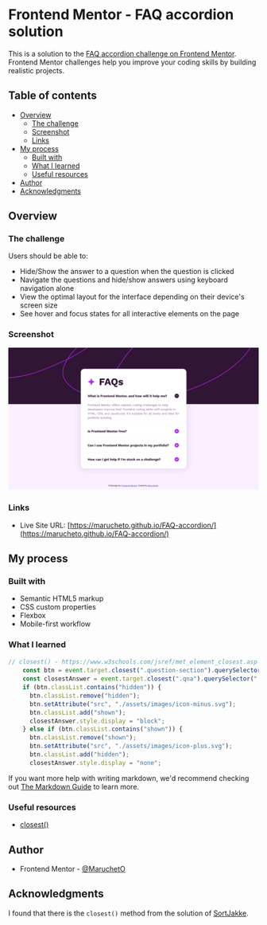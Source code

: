 # Frontend Mentor - FAQ accordion solution

This is a solution to the [FAQ accordion challenge on Frontend Mentor](https://www.frontendmentor.io/challenges/faq-accordion-wyfFdeBwBz). Frontend Mentor challenges help you improve your coding skills by building realistic projects. 

## Table of contents

- [Overview](#overview)
  - [The challenge](#the-challenge)
  - [Screenshot](#screenshot)
  - [Links](#links)
- [My process](#my-process)
  - [Built with](#built-with)
  - [What I learned](#what-i-learned)
  - [Useful resources](#useful-resources)
- [Author](#author)
- [Acknowledgments](#acknowledgments)

## Overview

### The challenge

Users should be able to:

- Hide/Show the answer to a question when the question is clicked
- Navigate the questions and hide/show answers using keyboard navigation alone
- View the optimal layout for the interface depending on their device's screen size
- See hover and focus states for all interactive elements on the page

### Screenshot

![](./screenshot.jpg)

### Links

- Live Site URL: [https://marucheto.github.io/FAQ-accordion/](https://marucheto.github.io/FAQ-accordion/)

## My process

### Built with

- Semantic HTML5 markup
- CSS custom properties
- Flexbox
- Mobile-first workflow

### What I learned

```js
// closest() - https://www.w3schools.com/jsref/met_element_closest.asp
    const btn = event.target.closest(".question-section").querySelector(".btn");
    const closestAnswer = event.target.closest(".qna").querySelector(".answer");
    if (btn.classList.contains("hidden")) {
      btn.classList.remove("hidden");
      btn.setAttribute("src", "./assets/images/icon-minus.svg");
      btn.classList.add("shown");
      closestAnswer.style.display = "block";
    } else if (btn.classList.contains("shown")) {
      btn.classList.remove("shown");
      btn.setAttribute("src", "./assets/images/icon-plus.svg");
      btn.classList.add("hidden");
      closestAnswer.style.display = "none";
```

If you want more help with writing markdown, we'd recommend checking out [The Markdown Guide](https://www.markdownguide.org/) to learn more.

### Useful resources

- [closest()](https://www.w3schools.com/jsref/met_element_closest.asp)

## Author

- Frontend Mentor - [@MaruchetO](https://www.frontendmentor.io/profile/MaruchetO)

## Acknowledgments

I found that there is the `closest()` method from the solution of [SortJakke](https://github.com/SortJakke/FM-faq_accordion/blob/391bea110818ee7d0e9ec4ab7a3e1d98ba0d1465/script.js#L54).
